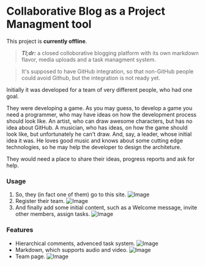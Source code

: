 Collaborative Blog as a Project Managment tool
==
This project is **currently offline**.

> ***Tl;dr:*** a closed colloborative blogging platform with its own markdown flavor, media uploads and a task managment system. 

> It's supposed to have GitHub integration, so that non-GitHub people could avoid Github, but the integration is not ready yet.

Initially it was developed for a team of very different people, who had one goal. 


They were developing a game. As you may guess, to develop a game you need a programmer, who may have ideas on how the development process should look like. An artist, who can draw awesome characters, but has no idea about GitHub. A musician, who has ideas, on how the game should look like, but unfortunately he can't draw. And, say, a leader, whose initial idea it was. He loves good music and knows about some cutting edge technologies, so he may help the developer to design the architeture.

They would need a place to share their ideas, progress reports and ask for help. 

### Usage

  1. So, they (in fact one of them) go to this site.
![Image](https://raw.github.com/Hermanya/evening/master/screenshots/Screenshot%20from%202014-03-19%2014:44:11.png)
  2. Register their team.
![Image](https://raw.github.com/Hermanya/evening/master/screenshots/Screenshot%20from%202014-03-19%2014:44:16.png)
  3. And finally add some initial content, such as a Welcome message, invite other members, assign tasks.
![Image](https://raw.github.com/Hermanya/evening/master/screenshots/Screenshot%20from%202014-03-19%2014:44:26.png)

### Features
  * Hierarchical comments, advenced task system.
![Image](https://raw.github.com/Hermanya/evening/master/screenshots/Screenshot%20from%202014-03-19%2014:44:44.png)
  * Markdown, which supports audio and video.
![Image](https://raw.github.com/Hermanya/evening/master/screenshots/Screenshot%20from%202014-03-19%2014:45:01.png)
  * Team page.
![Image](https://raw.github.com/Hermanya/evening/master/screenshots/Screenshot%20from%202014-03-19%2014:45:40.png)
